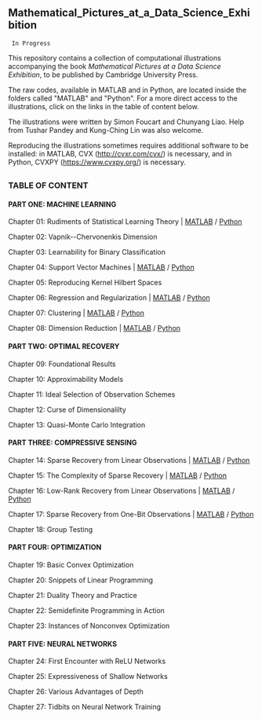 ## Mathematical_Pictures_at_a_Data_Science_Exhibition

     In Progress

This repository contains a collection of computational illustrations accompanying the book *Mathematical Pictures at a Data Science Exhibition*, to be published by Cambridge University Press.

The raw codes, available in MATLAB and in Python, are located inside the folders called "MATLAB" and "Python". For a more direct access to the illustrations, click on the links in the table of content below.

The illustrations were written by Simon Foucart and Chunyang Liao. Help from Tushar Pandey and Kung-Ching Lin was also welcome.

Reproducing the illustrations sometimes requires additional software to be installed: in MATLAB, CVX (http://cvxr.com/cvx/) is necessary, and in Python, CVXPY (https://www.cvxpy.org/) is necessary.

##
### TABLE OF CONTENT

#### PART ONE: MACHINE LEARNING

Chapter 01: Rudiments of Statistical Learning Theory |
[MATLAB](https://htmlpreview.github.io/?https://github.com/foucart/Mathematical_Pictures_at_a_Data_Science_Exhibition/blob/master/MATLAB/web/Chapter01.html)
/ 
[Python](https://htmlpreview.github.io/?https://github.com/foucart/Mathematical_Pictures_at_a_Data_Science_Exhibition/blob/master/Python/web/Chapter01.html)

Chapter 02: Vapnik--Chervonenkis Dimension

Chapter 03: Learnability for Binary Classification

Chapter 04: Support Vector Machines |
[MATLAB](https://htmlpreview.github.io/?https://github.com/foucart/Mathematical_Pictures_at_a_Data_Science_Exhibition/blob/master/MATLAB/web/Chapter04.html)
/ 
[Python](https://htmlpreview.github.io/?https://github.com/foucart/Mathematical_Pictures_at_a_Data_Science_Exhibition/blob/master/Python/web/Chapter04.html)

Chapter 05: Reproducing Kernel Hilbert Spaces

Chapter 06: Regression and Regularization | 
[MATLAB](https://htmlpreview.github.io/?https://github.com/foucart/Mathematical_Pictures_at_a_Data_Science_Exhibition/blob/master/MATLAB/web/Chapter06.html)
/ 
[Python](https://htmlpreview.github.io/?https://github.com/foucart/Mathematical_Pictures_at_a_Data_Science_Exhibition/blob/master/Python/web/Chapter06.html)

Chapter 07: Clustering | 
[MATLAB](https://htmlpreview.github.io/?https://github.com/foucart/Mathematical_Pictures_at_a_Data_Science_Exhibition/blob/master/MATLAB/web/Chapter07.html)
/ 
[Python](https://htmlpreview.github.io/?https://github.com/foucart/Mathematical_Pictures_at_a_Data_Science_Exhibition/blob/master/Python/web/Chapter07.html)

Chapter 08: Dimension Reduction | 
[MATLAB](https://htmlpreview.github.io/?https://github.com/foucart/Mathematical_Pictures_at_a_Data_Science_Exhibition/blob/master/MATLAB/web/Chapter08.html)
/ 
[Python](https://htmlpreview.github.io/?https://github.com/foucart/Mathematical_Pictures_at_a_Data_Science_Exhibition/blob/master/Python/web/Chapter08.html)


#### PART TWO: OPTIMAL RECOVERY

Chapter 09: Foundational Results

Chapter 10: Approximability Models

Chapter 11: Ideal Selection of Observation Schemes

Chapter 12: Curse of Dimensionalilty

Chapter 13: Quasi-Monte Carlo Integration


#### PART THREE: COMPRESSIVE SENSING

Chapter 14: Sparse Recovery from Linear Observations | 
[MATLAB](https://htmlpreview.github.io/?https://github.com/foucart/Mathematical_Pictures_at_a_Data_Science_Exhibition/blob/master/MATLAB/web/Chapter14.html)
/ 
[Python](https://htmlpreview.github.io/?https://github.com/foucart/Mathematical_Pictures_at_a_Data_Science_Exhibition/blob/master/Python/web/Chapter14.html)

Chapter 15: The Complexity of Sparse Recovery |
[MATLAB](https://htmlpreview.github.io/?https://github.com/foucart/Mathematical_Pictures_at_a_Data_Science_Exhibition/blob/master/MATLAB/web/Chapter15.html)
/ 
[Python](https://htmlpreview.github.io/?https://github.com/foucart/Mathematical_Pictures_at_a_Data_Science_Exhibition/blob/master/Python/web/Chapter15.html)

Chapter 16: Low-Rank Recovery from Linear Observations |
[MATLAB](https://htmlpreview.github.io/?https://github.com/foucart/Mathematical_Pictures_at_a_Data_Science_Exhibition/blob/master/MATLAB/web/Chapter16.html)
/ 
[Python](https://htmlpreview.github.io/?https://github.com/foucart/Mathematical_Pictures_at_a_Data_Science_Exhibition/blob/master/Python/web/Chapter16.html)

Chapter 17: Sparse Recovery from One-Bit Observations | 
[MATLAB](https://htmlpreview.github.io/?https://github.com/foucart/Mathematical_Pictures_at_a_Data_Science_Exhibition/blob/master/MATLAB/web/Chapter17.html)
/ 
[Python](https://htmlpreview.github.io/?https://github.com/foucart/Mathematical_Pictures_at_a_Data_Science_Exhibition/blob/master/Python/web/Chapter17.html)

Chapter 18: Group Testing


#### PART FOUR: OPTIMIZATION

Chapter 19: Basic Convex Optimization

Chapter 20: Snippets of Linear Programming

Chapter 21: Duality Theory and Practice

Chapter 22: Semidefinite Programming in Action

Chapter 23: Instances of Nonconvex Optimization


#### PART FIVE: NEURAL NETWORKS

Chapter 24: First Encounter with ReLU Networks

Chapter 25: Expressiveness of Shallow Networks

Chapter 26: Various Advantages of Depth

Chapter 27: Tidbits on Neural Network Training
